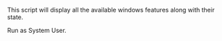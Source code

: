 This script will display all the available windows features along with their state.

Run as System User.
